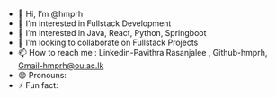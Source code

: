 - 👋 Hi, I’m @hmprh
- 👀 I’m interested in Fullstack Development 
- 🌱 I’m interested in Java, React, Python, Springboot
- 💞️ I’m looking to collaborate on Fullstack Projects
- 📫 How to reach me : Linkedin-Pavithra Rasanjalee , Github-hmprh, Gmail-hmprh@ou.ac.lk 
- 😄 Pronouns: 
- ⚡ Fun fact: 

<!---
hmprh/hmprh is a ✨ special ✨ repository because its `README.md` (this file) appears on your GitHub profile.
You can click the Preview link to take a look at your changes.
--->
